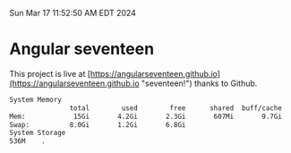 Sun Mar 17 11:52:50 AM EDT 2024

# Angular seventeen


This project is live at [https://angularseventeen.github.io](https://angularseventeen.github.io "seventeen!") thanks to Github.

```bash
System Memory
               total        used        free      shared  buff/cache   available
Mem:            15Gi       4.2Gi       2.3Gi       607Mi       9.7Gi        11Gi
Swap:          8.0Gi       1.2Gi       6.8Gi
System Storage
536M	.
```
```bash
